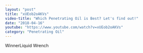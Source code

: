 ```yaml
---
layout: "post"
title: "xUEob2oAKVs"
video-title: "Which Penetrating Oil is Best? Let's find out!"
date: "2018-04-16"
youtube: "https://www.youtube.com/watch?v=xUEob2oAKVs"
category: "Penetrating Oil"
---
```

<div class="space-y-1"><p><span class="inline-flex items-center justify-center px-2 py-1 mr-2 text-sm font-semibold leading-none text-red-50 bg-red-600 rounded-full">Winner</span>Liquid Wrench<br></p></div>